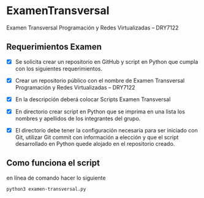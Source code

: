 # ExamenTransversal
Examen Transversal Programación y Redes Virtualizadas – DRY7122


## Requerimientos Examen ## 

- [x] Se solicita crear un repositorio en GitHub y script en Python que cumpla con los siguientes requerimientos.
- [x] Crear un repositorio público con el nombre de Examen Transversal Programación y Redes Virtualizadas – DRY7122
- [x] En la descripción deberá colocar Scripts Examen Transversal
- [x] En directorio crear script en Python que se imprima en una lista los nombres y apellidos de los integrantes del grupo.
- [x] El directorio debe tener la configuración necesaria para ser iniciado con Git, utilizar Git commit con información a elección y que el script desarrollado en Python quede alojado en el repositorio creado.


## Como funciona el script

en línea de comando hacer lo siguiente 

```python3 examen-transversal.py```
